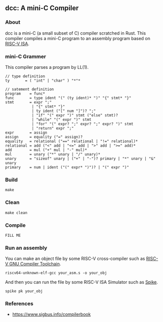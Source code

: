 ## dcc: A mini-C Compiler

### About

dcc is a mini-C (a small subset of C) compiler scratched in Rust. This compiler compiles a mini-C program to an assembly program based on [RISC-V ISA](https://riscv.org/technical/specifications/).

### mini-C Grammer

This compiler parses a program by LL(1).

```
// type definition
ty       = ( "int" | "char" ) "*"*

// satement definition
program    = func*
func       = type ident "(" (ty ident)* ")" "{" stmt* "}"
stmt       = expr ";"
            | "{" stmt* "}"
            | ty ident ("[" num "]")? ";"
            | "if" "(" expr ")" stmt ("else" stmt)?
            | "while" "(" expr ")" stmt
            | "for" "(" expr? ";" expr? ";" expr? ")" stmt
            | "return" expr ";"
expr       = assign
assign     = equality ("=" assign)?
equality   = relational ("==" relational | "!=" relational)*
relational = add ("<" add | "<=" add | ">" add | ">=" add)*
add        = mul ("+" mul | "-" mul)*
mul        = unary ("*" unary | "/" unary)*
unary      = "sizeof" unary | ("+" | "-")? primary | "*" unary | "&" unary
primary    = num | ident ("(" expr* ")")? | "(" expr ")"
```

### Build

```
make
```

### Clean

```
make clean
```

### Compile

```
FILL ME
```

### Run an assembly

You can make an object file by some RISC-V cross-compiler such as [RISC-V GNU Compiler Toolchain](https://github.com/riscv-collab/riscv-gnu-toolchain).

```
riscv64-unknown-elf-gcc your_asm.s -o your_obj
```

And then you can run the file by some RISC-V ISA Simulator such as [Spike](https://github.com/riscv-software-src/riscv-isa-sim).

```
spike pk your_obj
```

### References

- https://www.sigbus.info/compilerbook
